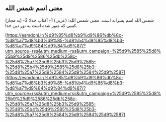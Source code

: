 ## معنی اسم شمس الله


شمس الله اسم پسرانه است، معنی شمس الله: (عربی) 1- آفتاب خدا؛ 2- (به مجاز) کسی که منور شده است به نور دین خدا.

[https://esmdoni.ir/%d9%85%d8%b9%d9%86%db%8c-%d8%a7%d8%b3%d9%85-%d8%b4%d9%85%d8%b3-%d8%a7%d9%84%d9%84%d9%87/?utm_source=rss&utm_medium=rss&utm_campaign=%25d9%2585%25d8%25b9%25d9%2586%25db%258c-%25d8%25a7%25d8%25b3%25d9%2585-%25d8%25b4%25d9%2585%25d8%25b3-%25d8%25a7%25d9%2584%25d9%2584%25d9%2587](https://esmdoni.ir/%d9%85%d8%b9%d9%86%db%8c-%d8%a7%d8%b3%d9%85-%d8%b4%d9%85%d8%b3-%d8%a7%d9%84%d9%84%d9%87/?utm_source=rss&utm_medium=rss&utm_campaign=%25d9%2585%25d8%25b9%25d9%2586%25db%258c-%25d8%25a7%25d8%25b3%25d9%2585-%25d8%25b4%25d9%2585%25d8%25b3-%25d8%25a7%25d9%2584%25d9%2584%25d9%2587) 